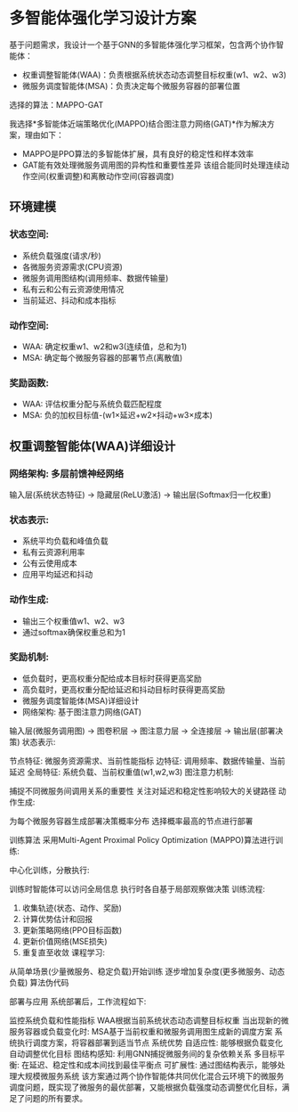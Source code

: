 # 多智能体强化学习设计方案
基于问题需求，我设计一个基于GNN的多智能体强化学习框架，包含两个协作智能体：

- 权重调整智能体(WAA)：负责根据系统状态动态调整目标权重(w1、w2、w3)
- 微服务调度智能体(MSA)：负责决定每个微服务容器的部署位置

选择的算法：MAPPO-GAT

我选择*多智能体近端策略优化(MAPPO)结合图注意力网络(GAT)*作为解决方案，理由如下：

- MAPPO是PPO算法的多智能体扩展，具有良好的稳定性和样本效率
- GAT能有效处理微服务调用图的异构性和重要性差异
该组合能同时处理连续动作空间(权重调整)和离散动作空间(容器调度)

## 环境建模
### 状态空间:

- 系统负载强度(请求/秒)
- 各微服务资源需求(CPU资源)
- 微服务调用图结构(调用频率、数据传输量)
- 私有云和公有云资源使用情况
- 当前延迟、抖动和成本指标

### 动作空间:

- WAA: 确定权重w1、w2和w3(连续值，总和为1)
- MSA: 确定每个微服务容器的部署节点(离散值)

### 奖励函数:

- WAA: 评估权重分配与系统负载匹配程度
- MSA: 负的加权目标值-(w1×延迟+w2×抖动+w3×成本)

## 权重调整智能体(WAA)详细设计

### 网络架构: 多层前馈神经网络

输入层(系统状态特征) → 隐藏层(ReLU激活) → 输出层(Softmax归一化权重)

### 状态表示:

- 系统平均负载和峰值负载
- 私有云资源利用率
- 公有云使用成本
- 应用平均延迟和抖动

### 动作生成:

- 输出三个权重值w1、w2、w3
- 通过softmax确保权重总和为1

### 奖励机制:

- 低负载时，更高权重分配给成本目标时获得更高奖励
- 高负载时，更高权重分配给延迟和抖动目标时获得更高奖励
- 微服务调度智能体(MSA)详细设计
- 网络架构: 基于图注意力网络(GAT)

输入层(微服务调用图) → 图卷积层 → 图注意力层 → 全连接层 → 输出层(部署决策)
状态表示:

节点特征: 微服务资源需求、当前性能指标
边特征: 调用频率、数据传输量、当前延迟
全局特征: 系统负载、当前权重值(w1,w2,w3)
图注意力机制:

捕捉不同微服务间调用关系的重要性
关注对延迟和稳定性影响较大的关键路径
动作生成:

为每个微服务容器生成部署决策概率分布
选择概率最高的节点进行部署

训练算法
采用Multi-Agent Proximal Policy Optimization (MAPPO)算法进行训练:

中心化训练，分散执行:

训练时智能体可以访问全局信息
执行时各自基于局部观察做决策
训练流程:

1. 收集轨迹(状态、动作、奖励)
2. 计算优势估计和回报
3. 更新策略网络(PPO目标函数)
4. 更新价值网络(MSE损失)
5. 重复直至收敛
课程学习:

从简单场景(少量微服务、稳定负载)开始训练
逐步增加复杂度(更多微服务、动态负载)
算法伪代码

部署与应用
系统部署后，工作流程如下:

监控系统负载和性能指标
WAA根据当前系统状态动态调整目标权重
当出现新的微服务容器或负载变化时:
MSA基于当前权重和微服务调用图生成新的调度方案
系统执行调度方案，将容器部署到适当节点
系统优势
自适应性: 能够根据负载变化自动调整优化目标
图结构感知: 利用GNN捕捉微服务间的复杂依赖关系
多目标平衡: 在延迟、稳定性和成本间找到最佳平衡点
可扩展性: 通过图结构表示，能够处理大规模微服务系统
该方案通过两个协作智能体共同优化混合云环境下的微服务调度问题，既实现了微服务的最优部署，又能根据负载强度动态调整优化目标，满足了问题的所有要求。
